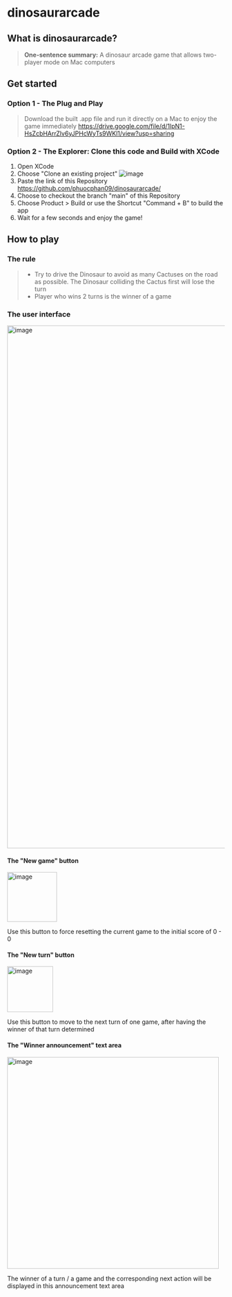 # dinosaurarcade

## What is dinosaurarcade?
> **One-sentence summary:** A dinosaur arcade game that allows two-player mode on Mac computers

## Get started
### Option 1 - The Plug and Play
> Download the built .app file and run it directly on a Mac to enjoy the game immediately
> https://drive.google.com/file/d/1lpN1-HsZcbHArrZlv6yJPHcWyTs9WKl1/view?usp=sharing

### Option 2 - The Explorer: Clone this code and Build with XCode
1. Open XCode
2. Choose "Clone an existing project" ![image](https://user-images.githubusercontent.com/53080478/171045696-2e526ecd-375f-48bc-b799-fe9b2de4b69b.png)
3. Paste the link of this Repository https://github.com/phuocphan09/dinosaurarcade/
4. Choose to checkout the branch "main" of this Repository
5. Choose Product > Build or use the Shortcut "Command + B" to build the app
6. Wait for a few seconds and enjoy the game!

## How to play
### The rule
> - Try to drive the Dinosaur to avoid as many Cactuses on the road as possible. The Dinosaur colliding the Cactus first will lose the turn
> - Player who wins 2 turns is the winner of a game

### The user interface

<img width="1210" alt="image" src="https://user-images.githubusercontent.com/53080478/171051708-8ce68325-6271-4a29-b2d7-ecea11e62a1b.png">

#### The "New game" button
<img width="115" alt="image" src="https://user-images.githubusercontent.com/53080478/171051610-1344599d-8843-4974-b0c0-19b0cc782960.png">

Use this button to force resetting the current game to the initial score of 0 - 0 

#### The "New turn" button
<img width="106" alt="image" src="https://user-images.githubusercontent.com/53080478/171051632-ca762565-76e3-441b-bdb4-359b4964507a.png">

Use this button to move to the next turn of one game, after having the winner of that turn determined

#### The "Winner announcement" text area
<img width="490" alt="image" src="https://user-images.githubusercontent.com/53080478/171051971-3ec977d3-7468-4e35-a116-ad6189aefaad.png">

The winner of a turn / a game and the corresponding next action will be displayed in this announcement text area
